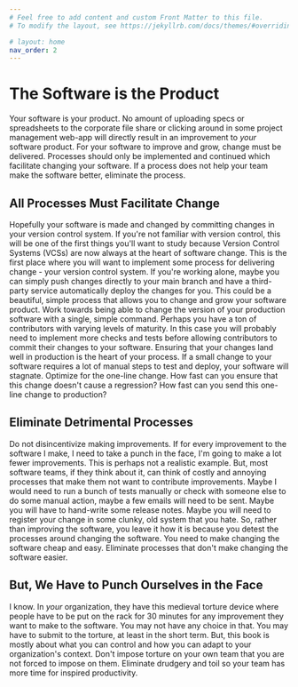 ```yaml
---
# Feel free to add content and custom Front Matter to this file.
# To modify the layout, see https://jekyllrb.com/docs/themes/#overriding-theme-defaults

# layout: home
nav_order: 2
---
```


# The Software is the Product

Your software is your product.
No amount of uploading specs or spreadsheets to the corporate file share or
clicking around in some project management web-app
will directly result in an improvement to _your_ software product.
For your software to improve and grow, change must be delivered.
Processes should only be implemented and continued
which facilitate changing your software.
If a process does not help your team make the software better,
eliminate the process.

## All Processes Must Facilitate Change

Hopefully your software is made and changed by committing changes in your
version control system.
If you're not familiar with version control, this will
be one of the first things you'll want to study because
Version Control Systems (VCSs)
are now always at the heart of software change. This is the first place
where you will want to implement some process for delivering change -
your version control system. If you're working alone, maybe you can simply
push changes directly to your main branch and have a third-party service
automatically deploy the changes for you.
This could be a beautiful, simple process that allows you to
change and grow your software product.
Work towards being able to change the version of your
production software with a single, simple command.
Perhaps you have a ton of contributors
with varying levels of maturity. In this case you will probably need to
implement more checks and tests before allowing contributors to commit their
changes to your software. Ensuring that your changes land
well in production is the heart of your process. If a small change
to your software requires a lot of manual steps to test and deploy, your
software will stagnate. Optimize for the one-line change. How fast can you
ensure that this change doesn't cause a regression?
How fast can you send this one-line change to production?

## Eliminate Detrimental Processes

Do not disincentivize making improvements. If for every improvement
to the software I make, I need to take a punch in the face, I'm going to
make a lot fewer improvements. This is perhaps not a realistic example.
But, most software teams, if they think about it, can think of
costly and annoying processes that make them not want to contribute
improvements. Maybe I would need to run a bunch of tests manually or check with
someone else to do some manual action, maybe a few emails will need to be sent.
Maybe you will have to hand-write some release notes. Maybe you will need to
register your change in some clunky, old system that you hate. So, rather
than improving the software, you leave it how it is because you detest the
processes around changing the software.
You need to make changing the software cheap and easy.
Eliminate processes that don't make changing the software easier.

## But, We Have to Punch Ourselves in the Face

I know. In _your_ organization, they have this medieval torture device
where people have to be put on the rack for 30 minutes for any improvement
they want to make to the software. You may not have any choice in that.
You may have to submit to the torture, at least in the short term. But,
this book is mostly about what you can control and how you can adapt to your
organization's context.
Don't impose torture on your own team that you are not forced to impose on
them. Eliminate drudgery and toil so your team has more time for inspired
productivity.
